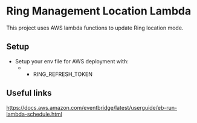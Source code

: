 # Ring Management Location Lambda
This project uses AWS lambda functions to update Ring location mode.

## Setup
- Setup your env file for AWS deployment with:
  - - RING_REFRESH_TOKEN


## Useful links
https://docs.aws.amazon.com/eventbridge/latest/userguide/eb-run-lambda-schedule.html
